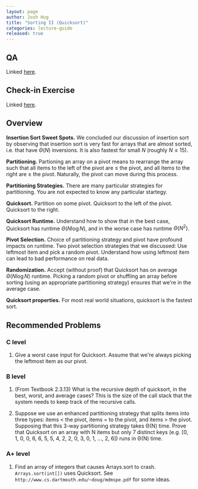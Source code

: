 ```yaml
---
layout: page
author: Josh Hug
title: "Sorting II (Quicksort)"
categories: lecture-guide
released: true
---
```



## QA
Linked [here](https://youtu.be/yG2o-XNa_Ww).

## Check-in Exercise
Linked [here](https://forms.gle/cqYTL779UMKLy6mA6).

## Overview

**Insertion Sort Sweet Spots.** We concluded our discussion of insertion sort by
observing that insertion sort is very fast for arrays that are almost sorted,
i.e. that have $\Theta (N)$ inversions. It is also fastest for small $N$
(roughly $N \leq 15$).

**Partitioning.** Partioning an array on a pivot means to rearrange the array
such that all items to the left of the pivot are $\leq$ the pivot, and all items to
the right are $\geq$ the pivot. Naturally, the pivot can move during this process.

**Partitioning Strategies.** There are many particular strategies for
partitioning. You are not expected to know any particular startegy.

**Quicksort.** Partition on some pivot. Quicksort to the left of the pivot. Quicksort to the right.

**Quicksort Runtime.** Understand how to show that in the best case, Quicksort
has runtime $\Theta (N \log N)$, and in the worse case has runtime $\Theta (N^2)$.

**Pivot Selection.** Choice of partitioning strategy and pivot have profound
impacts on runtime. Two pivot selection strategies that we discussed: Use
leftmost item and pick a random pivot. Understand how using leftmost item can
lead to bad performance on real data.

**Randomization.** Accept (without proof) that Quicksort has on average
$\Theta (N \log N)$ runtime. Picking a random pivot or shuffling an array before
sorting (using an appropriate partitioning strategy) ensures that we're in the
average case.

**Quicksort properties.** For most real world situations, quicksort is the
fastest sort.

## Recommended Problems

### C level

1. Give a worst case input for Quicksort. Assume that we're always picking the
   leftmost item as our pivot.

### B level

1. (From Textbook 2.3.13) What is the recursive depth of quicksort, in the best,
   worst, and average cases? This is the size of the call stack that the system
   needs to keep track of the recursive calls.

2. Suppose we use an enhanced partitioning strategy that splits items into three
   types: items < the pivot, items = to the pivot, and items > the pivot.
   Supposing that this 3-way partitioning strategy takes Θ(N) time. Prove that
   Quicksort on an array with N items but only 7 distinct keys (e.g. [0, 1, 0,
   0, 6, 6, 5, 5, 4, 2, 2, 0, 3, 0, 1, ..., 2, 6]) runs in Θ(N) time.

### A+ level

1. Find an array of integers that causes Arrays.sort to crash.
   `Arrays.sort(int[])` uses Quicksort. See
   `http://www.cs.dartmouth.edu/~doug/mdmspe.pdf` for some ideas.
